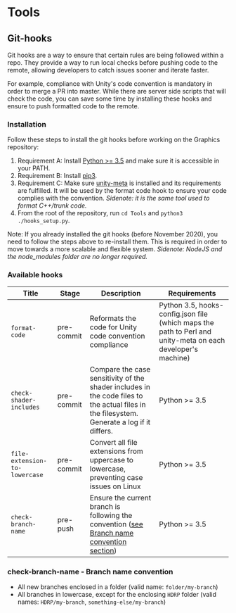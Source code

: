 # Tools

## Git-hooks

Git hooks are a way to ensure that certain rules are being followed within a repo. They provide a way to run local checks before pushing code to the remote, allowing developers to catch issues sooner and iterate faster.

For example, compliance with Unity's code convention is mandatory in order to merge a PR into master. While there are server side scripts that will check the code, you can save some time by installing these hooks and ensure to push formatted code to the remote.

### Installation

Follow these steps to install the git hooks before working on the Graphics repository:

1. Requirement A: Install [Python >= 3.5](https://www.python.org/downloads/) and make sure it is accessible in your PATH.
2. Requirement B: Install [pip3](https://pip.pypa.io/en/stable/installing/). 
3. Requirement C: Make sure [unity-meta](https://internaldocs.hq.unity3d.com/unity-meta/setup/) is installed and its requirements are fulfilled. It will be used by the format code hook to ensure your code complies with the convention. _Sidenote: it is the same tool used to format C++/trunk code._
4. From the root of the repository, run `cd Tools` and `python3 ./hooks_setup.py`. 

Note: If you already installed the git hooks (before November 2020), you need to follow the steps above to re-install them. This is required in order to move towards a more scalable and flexible system. _Sidenote: NodeJS and the node_modules folder are no longer required._

### Available hooks


| Title | Stage | Description | Requirements |
| ----- | ----- | ----------- | ------------ |
| `format-code` | pre-commit | Reformats the code for Unity code convention compliance | Python 3.5, hooks-config.json file (which maps the path to Perl and unity-meta on each developer's machine) |
| `check-shader-includes` | pre-commit | Compare the case sensitivity of the shader includes in the code files to the actual files in the filesystem. Generate a log if it differs. | Python >= 3.5 |
| `file-extension-to-lowercase` | pre-commit | Convert all file extensions from uppercase to lowercase, preventing case issues on Linux | Python >= 3.5 |
| `check-branch-name` | pre-push | Ensure the current branch is following the convention ([see Branch name convention section](#check-branch-name---Branch-name-convention)) | Python >= 3.5 |

### check-branch-name - Branch name convention

- All new branches enclosed in a folder (valid name: `folder/my-branch`) 
- All branches in lowercase, except for the enclosing `HDRP` folder (valid names: `HDRP/my-branch`, `something-else/my-branch`)
